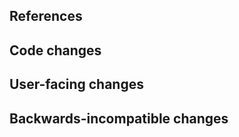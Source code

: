 <!--
Thanks for contributing to JupyterLab!
Please fill out the following items to submit a pull request.
See the contributing guidelines for more information:
https://github.com/jupyterlab/jupyterlab/blob/3.5.x/CONTRIBUTING.md
-->

## References

<!-- Note issue numbers this pull request addresses (should be at least one, see contributing guidelines above). -->

<!-- Note any other pull requests that address this issue and how this pull request is different. -->

## Code changes

<!-- Describe the code changes and how they address the issue. -->

## User-facing changes

<!-- Describe any visual or user interaction changes and how they address the issue. -->

<!-- For visual changes, include before and after screenshots here. -->

## Backwards-incompatible changes

<!-- Describe any backwards-incompatible changes to JupyterLab public APIs. -->
